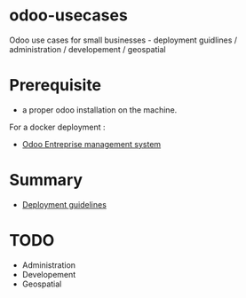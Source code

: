 # odoo-usecases
Odoo use cases for small businesses - deployment  guidlines / administration / developement / geospatial


# Prerequisite 

- a proper odoo installation on the machine.

For a docker deployment : 

- [Odoo Entreprise management system](https://enlight-me.github.io/docker-usecases/setup-images-on-docker/odoo-on-docker.html) 

# Summary 

- [Deployment guidelines](./src/odoo-deploy-guidelines-fr.md)


# TODO

- Administration
- Developement 
- Geospatial